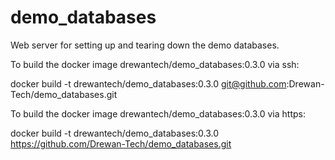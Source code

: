 # demo_databases
Web server for setting up and tearing down the demo databases.

To build the docker image drewantech/demo_databases:0.3.0 via ssh:

docker build -t drewantech/demo_databases:0.3.0 git@github.com:Drewan-Tech/demo_databases.git

To build the docker image drewantech/demo_databases:0.3.0 via https:

docker build -t drewantech/demo_databases:0.3.0 https://github.com/Drewan-Tech/demo_databases.git

